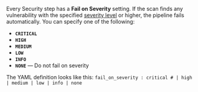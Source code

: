 Every Security step has a **Fail on Severity** setting. If the scan finds any vulnerability with the specified [severity level](/docs/security-testing-orchestration/onboard-sto/key-concepts/severities) or higher, the pipeline fails automatically. You can specify one of the following:
* **`CRITICAL`**
* **`HIGH`**
* **`MEDIUM`**
* **`LOW`**
* **`INFO`**
* **`NONE`** — Do not fail on severity

The YAML definition looks like this: `fail_on_severity : critical # | high | medium | low | info | none`
